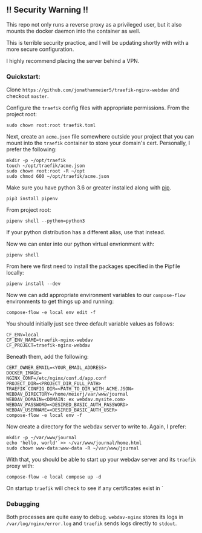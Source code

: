 ## !! Security Warning !!
This repo not only runs a reverse proxy as a privileged user, but it also mounts the docker daemon into the container as well.

This is terrible security practice, and I will be updating shortly with with a more secure configuration.

I highly recommend placing the server behind a VPN.

### Quickstart:

Clone `https://github.com/jonathanmeier5/traefik-nginx-webdav` and checkout `master`. 

Configure the `traefik` config files with appropriate permissions. From the project root:
```
sudo chown root:root traefik.toml
```
Next, create an `acme.json` file somewhere outside your project that you can mount into the `traefik` container to store your domain's cert. Personally, I prefer the following:
```
mkdir -p ~/opt/traefik
touch ~/opt/traefik/acme.json
sudo chown root:root -R ~/opt
sudo chmod 600 ~/opt/traefik/acme.json
```

Make sure you have python 3.6 or greater installed along with [pip](https://pip.pypa.io/en/stable/installing/).
```
pip3 install pipenv
```

From project root:
```
pipenv shell --python=python3
```
If your python distribution has a different alias, use that instead.

Now we can enter into our python virtual envrionment with:
```
pipenv shell
```

From here we first need to install the packages specified in the Pipfile locally:
```
pipenv install --dev
```

Now we can add appropriate environment variables to our `compose-flow` environments to get things up and running:
```
compose-flow -e local env edit -f
```
You should initially just see three default variable values as follows:
```
CF_ENV=local
CF_ENV_NAME=traefik-nginx-webdav
CF_PROJECT=traefik-nginx-webdav
```

Beneath them, add the following:
```
CERT_OWNER_EMAIL=<YOUR_EMAIL_ADDRESS>
DOCKER_IMAGE=
NGINX_CONF=/etc/nginx/conf.d/app.conf
PROJECT_DIR=<PROJECT_DIR_FULL_PATH>
TRAEFIK_CONFIG_DIR=<PATH_TO_DIR_WITH_ACME.JSON>
WEBDAV_DIRECTORY=/home/meierj/var/www/journal
WEBDAV_DOMAIN=<DOMAIN: ex webdav.mysite.com>
WEBDAV_PASSWORD=<DESIRED_BASIC_AUTH_PASSWORD>
WEBDAV_USERNAME=<DESIRED_BASIC_AUTH_USER>
compose-flow -e local env -f
```

Now create a directory for the webdav server to write to. Again, I prefer:
```
mkdir -p ~/var/www/journal
echo 'hello, world' >> ~/var/www/journal/home.html 
sudo chown www-data:www-data -R ~/var/www/journal
```

With that, you should be able to start up your webdav server and its `traefik` proxy with:
```
compose-flow -e local compose up -d
```

On startup `traefik` will check to see if any certificates exist in `

### Debugging
Both processes are quite easy to debug. `webdav-nginx` stores its logs in `/var/log/nginx/error.log` and `traefik` sends logs directly to `stdout`.


